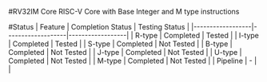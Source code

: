 #RV32IM Core
RISC-V Core with Base Integer and M type instructions

#Status
| Feature          | Completion Status | Testing Status   |
|------------------|-------------------|------------------|
| R-type           |   Completed   |   Tested     |
| I-type           |   Completed   |   Tested     |
| S-type           |   Completed   |   Not Tested |
| B-type           |   Completed   |   Not Tested |
| J-type           |   Completed   |   Not Tested |
| U-type           |   Completed   |   Not Tested |
| M-type           |   Completed   |   Not Tested |
| Pipeline         |       -        |    |
